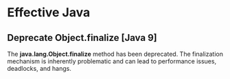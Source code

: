 # Effective Java

## Deprecate Object.finalize [Java 9]

The **java.lang.Object.finalize** method has been deprecated. The finalization mechanism is inherently problematic and can lead to performance issues, deadlocks, and hangs.

